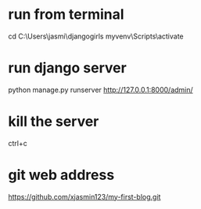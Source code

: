 # run from terminal

cd C:\Users\jasmi\djangogirls
myvenv\Scripts\activate

# run django server
python manage.py runserver
http://127.0.0.1:8000/admin/


# kill the server

ctrl+c

# git web address
https://github.com/xjasmin123/my-first-blog.git

